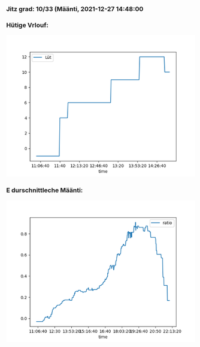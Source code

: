### Jitz grad: 10/33 (Määnti, 2021-12-27 14:48:00

### Hütige Vrlouf:
![Graph](Today.png)

### E durschnittleche Määnti:
![Graph](Määnti.png)